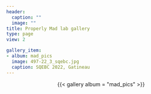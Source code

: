 ```yaml
---
header:
  caption: ""
  image: ""
title: Properly Mad lab gallery
type: page
view: 2

gallery_item:
- album: mad_pics
  image: 497-22_3_sqebc.jpg
  caption: SQEBC 2022, Gatineau
---
```

<center>
{{< gallery album = "mad_pics" >}}
</center>

